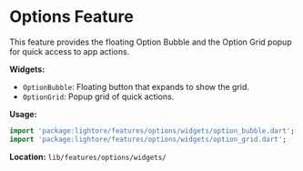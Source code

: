 # Options Feature

This feature provides the floating Option Bubble and the Option Grid popup for quick access to app actions.

**Widgets:**
- `OptionBubble`: Floating button that expands to show the grid.
- `OptionGrid`: Popup grid of quick actions.

**Usage:**
```dart
import 'package:lightore/features/options/widgets/option_bubble.dart';
import 'package:lightore/features/options/widgets/option_grid.dart';
```

**Location:**
`lib/features/options/widgets/`
